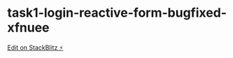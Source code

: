 # task1-login-reactive-form-bugfixed-xfnuee

[Edit on StackBlitz ⚡️](https://stackblitz.com/edit/task1-login-reactive-form-bugfixed-xfnuee)